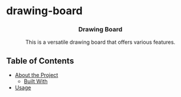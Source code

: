 # drawing-board

  <h3 align="center">Drawing Board</h3>

  <p align="center">
    This is a versatile drawing board that offers various features. 
    <br />
  </p>
</p>

<!-- TABLE OF CONTENTS -->
## Table of Contents

* [About the Project](#about-the-project)
  * [Built With](#built-with)
* [Usage](#usage)